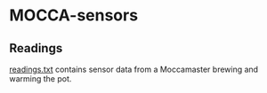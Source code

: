 # MOCCA-sensors

## Readings
[readings.txt](Readings/readings.txt) contains sensor data from a Moccamaster brewing and warming the pot.

